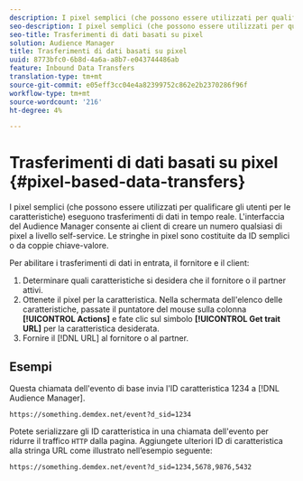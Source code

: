 ```yaml
---
description: I pixel semplici (che possono essere utilizzati per qualificare gli utenti per le caratteristiche) eseguono trasferimenti di dati in tempo reale. L'interfaccia del Audience Manager  consente ai client di creare un numero qualsiasi di pixel a livello self-service. Le stringhe in pixel sono costituite da ID semplici o da coppie chiave-valore.
seo-description: I pixel semplici (che possono essere utilizzati per qualificare gli utenti per le caratteristiche) eseguono trasferimenti di dati in tempo reale. L'interfaccia del Audience Manager  consente ai client di creare un numero qualsiasi di pixel a livello self-service. Le stringhe in pixel sono costituite da ID semplici o da coppie chiave-valore.
seo-title: Trasferimenti di dati basati su pixel
solution: Audience Manager
title: Trasferimenti di dati basati su pixel
uuid: 8773bfc0-6b8d-4a6a-a8b7-e043744486ab
feature: Inbound Data Transfers
translation-type: tm+mt
source-git-commit: e05eff3cc04e4a82399752c862e2b2370286f96f
workflow-type: tm+mt
source-wordcount: '216'
ht-degree: 4%

---
```



# Trasferimenti di dati basati su pixel {#pixel-based-data-transfers}

I pixel semplici (che possono essere utilizzati per qualificare gli utenti per le caratteristiche) eseguono trasferimenti di dati in tempo reale. L&#39;interfaccia del Audience Manager  consente ai client di creare un numero qualsiasi di pixel a livello self-service. Le stringhe in pixel sono costituite da ID semplici o da coppie chiave-valore.

<!-- c_rt_inbound_pixel_transfers.xml -->

Per abilitare i trasferimenti di dati in entrata, il fornitore e il client:

1. Determinare quali caratteristiche si desidera che il fornitore o il partner attivi.
1. Ottenete il pixel per la caratteristica. Nella schermata dell&#39;elenco delle caratteristiche, passate il puntatore del mouse sulla colonna **[!UICONTROL Actions]** e fate clic sul simbolo **[!UICONTROL Get trait URL]** per la caratteristica desiderata.
1. Fornire il [!DNL URL] al fornitore o al partner.

## Esempi

Questa chiamata dell&#39;evento di base invia l&#39;ID caratteristica 1234 a [!DNL Audience Manager].

```
https://something.demdex.net/event?d_sid=1234
```

Potete serializzare gli ID caratteristica in una chiamata dell&#39;evento per ridurre il traffico `HTTP` dalla pagina. Aggiungete ulteriori ID di caratteristica alla stringa URL come illustrato nell’esempio seguente:

```
https://something.demdex.net/event?d_sid=1234,5678,9876,5432
```
